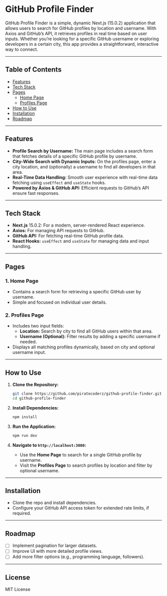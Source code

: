 # GitHub Profile Finder

GitHub Profile Finder is a simple, dynamic Next.js (15.0.2) application that allows users to search for GitHub profiles by location and username. With Axios and GitHub’s API, it retrieves profiles in real time based on user inputs. Whether you’re looking for a specific GitHub username or exploring developers in a certain city, this app provides a straightforward, interactive way to connect.

---

## Table of Contents

- [Features](#features)
- [Tech Stack](#tech-stack)
- [Pages](#pages)
  - [Home Page](#1-home-page)
  - [Profiles Page](#2-profiles-page)
- [How to Use](#how-to-use)
- [Installation](#installation)
- [Roadmap](#roadmap)

---

## Features

- **Profile Search by Username:** The main page includes a search form that fetches details of a specific GitHub profile by username.
- **City-Wide Search with Dynamic Inputs:** On the profiles page, enter a city location, and (optionally) a username to find all developers in that area.
- **Real-Time Data Handling:** Smooth user experience with real-time data fetching using `useEffect` and `useState` hooks.
- **Powered by Axios & GitHub API:** Efficient requests to GitHub’s API ensure fast responses.

---

## Tech Stack

- **Next.js** 15.0.2: For a modern, server-rendered React experience.
- **Axios:** For managing API requests to GitHub.
- **GitHub API:** For fetching real-time GitHub profile data.
- **React Hooks:** `useEffect` and `useState` for managing data and input handling.

---

## Pages

### 1. **Home Page**
   - Contains a search form for retrieving a specific GitHub user by username.
   - Simple and focused on individual user details.

### 2. **Profiles Page**
   - Includes two input fields:
      - **Location:** Search by city to find all GitHub users within that area.
      - **Username (Optional):** Filter results by adding a specific username if needed.
   - Displays all matching profiles dynamically, based on city and optional username input.

---

## How to Use

1. **Clone the Repository:**
   ```bash
   git clone https://github.com/piratecoderz/github-profile-finder.git
   cd github-profile-finder
   ```

2. **Install Dependencies:**
   ```bash
   npm install
   ```

3. **Run the Application:**
   ```bash
   npm run dev
   ```

4. **Navigate to `http://localhost:3000`:**
   - Use the **Home Page** to search for a single GitHub profile by username.
   - Visit the **Profiles Page** to search profiles by location and filter by optional username.

---

## Installation

- Clone the repo and install dependencies.
- Configure your GitHub API access token for extended rate limits, if required.

---

## Roadmap

- [ ] Implement pagination for larger datasets.
- [ ] Improve UI with more detailed profile views.
- [ ] Add more filter options (e.g., programming language, followers).

---

## License

MIT License
